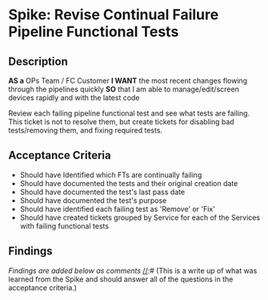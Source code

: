 
# Spike: Revise Continual Failure Pipeline Functional Tests
## Description
[//]:# (This should be descriptive enough to frame the Spike as well as include any additional resources needed to accomplish the Spike.)

**AS a** OPs Team / FC Customer
**I WANT** the most recent changes flowing through the pipelines quickly
**SO** that I am able to manage/edit/screen devices rapidly and with the latest code

Review each failing pipeline functional test and see what tests are failing. This ticket is not to resolve them, but create tickets for disabling bad tests/removing them, and fixing required tests.

## Acceptance Criteria
[//]:# (This is a very explicit list of everything that is required to be completed, in the past tense, to finish the Spike. Each line starts with 'Should have'.)

- Should have Identified which FTs are continually failing
- Should have documented the tests and their original creation date
- Should have documented the test's last pass date
- Should have documented the test's purpose
- Should have identified each failing test as 'Remove' or 'Fix'
- Should have created tickets grouped by Service for each of the Services with failing functional tests

## Findings
*Findings are added below as comments*
[//]:# (This is a write up of what was learned from the Spike and should answer all of the questions in the acceptance criteria.)
